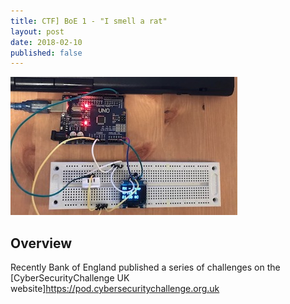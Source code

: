 ```yaml
---
title: CTF] BoE 1 - "I smell a rat" 
layout: post
date: 2018-02-10
published: false
---
```


![Logo](/assets/images/tips/arduino/logo.jpg)

## Overview

Recently Bank of England published a series of challenges on the [CyberSecurityChallenge UK website]https://pod.cybersecuritychallenge.org.uk
